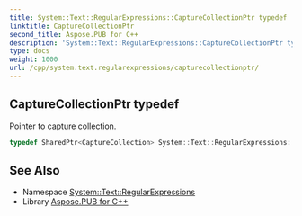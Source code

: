```yaml
---
title: System::Text::RegularExpressions::CaptureCollectionPtr typedef
linktitle: CaptureCollectionPtr
second_title: Aspose.PUB for C++
description: 'System::Text::RegularExpressions::CaptureCollectionPtr typedef. Pointer to capture collection in C++.'
type: docs
weight: 1000
url: /cpp/system.text.regularexpressions/capturecollectionptr/
---
```

## CaptureCollectionPtr typedef


Pointer to capture collection.

```cpp
typedef SharedPtr<CaptureCollection> System::Text::RegularExpressions::CaptureCollectionPtr
```

## See Also

* Namespace [System::Text::RegularExpressions](../)
* Library [Aspose.PUB for C++](../../)
